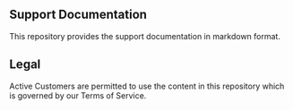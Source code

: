 ## Support Documentation

This repository provides the support documentation in markdown format. 

## Legal

Active Customers are permitted to use the content in this repository which is governed by our Terms of Service.

